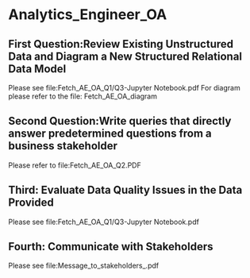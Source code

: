 # Analytics_Engineer_OA
## First Question:Review Existing Unstructured Data and Diagram a New Structured Relational Data Model
Please see file:Fetch_AE_OA_Q1/Q3-Jupyter Notebook.pdf
For diagram please refer to the file: Fetch_AE_OA_diagram
## Second Question:Write queries that directly answer predetermined questions from a business stakeholder
Please refer to file:Fetch_AE_OA_Q2.PDF
## Third: Evaluate Data Quality Issues in the Data Provided
Please see file:Fetch_AE_OA_Q1/Q3-Jupyter Notebook.pdf
## Fourth: Communicate with Stakeholders
Please see file:Message_to_stakeholders_.pdf
